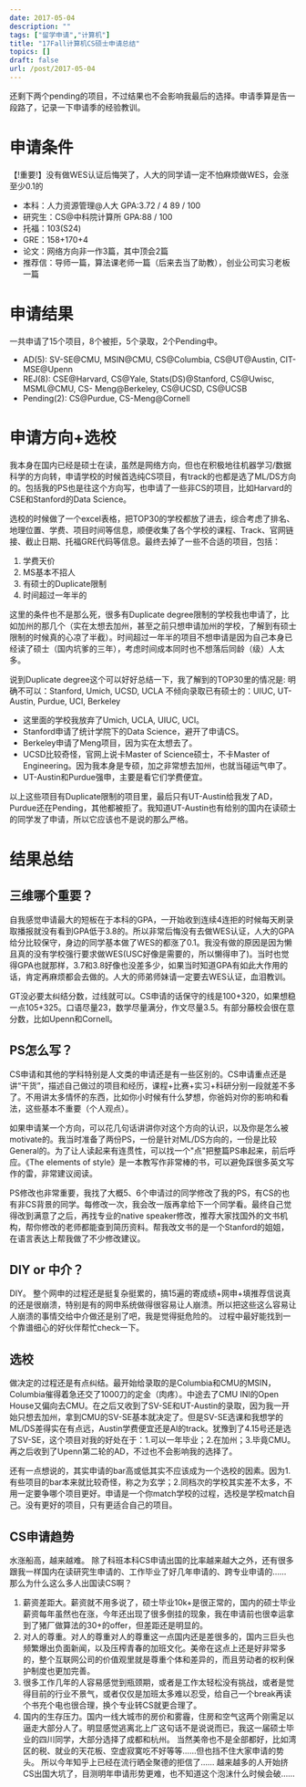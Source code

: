 ```yaml
---
date: 2017-05-04
description: ""
tags: ["留学申请","计算机"]
title: "17Fall计算机CS硕士申请总结"
topics: []
draft: false
url: /post/2017-05-04
---
```


还剩下两个pending的项目，不过结果也不会影响我最后的选择。申请季算是告一段路了，记录一下申请季的经验教训。
<!--more-->
# 申请条件

【!重要!】没有做WES认证后悔哭了，人大的同学请一定不怕麻烦做WES，会涨至少0.1的
* 本科：人力资源管理@人大 GPA:3.72 / 4 89 / 100 
* 研究生：CS@中科院计算所 GPA:88 / 100
* 托福：103(S24)
* GRE：158+170+4
* 论文：网络方向非一作3篇，其中顶会2篇
* 推荐信：导师一篇，算法课老师一篇（后来去当了助教），创业公司实习老板一篇

# 申请结果

一共申请了15个项目，8个被拒，5个录取，2个Pending中。

* AD(5): SV-SE@CMU, MSIN@CMU, CS@Columbia, CS@UT@Austin, CIT-MSE@Upenn
* REJ(8): CSE@Harvard, CS@Yale, Stats(DS)@Stanford, CS@Uwisc, MSML@CMU, CS- Meng@Berkeley, CS@UCSD, CS@UCSB
* Pending(2): CS@Purdue, CS-Meng@Cornell

# 申请方向+选校

我本身在国内已经是硕士在读，虽然是网络方向，但也在积极地往机器学习/数据科学的方向转，申请学校的时候首选纯CS项目，有track的也都是选了ML/DS方向的。包括我的PS也是往这个方向写，也申请了一些非CS的项目，比如Harvard的CSE和Stanford的Data Science。

选校的时候做了一个excel表格，把TOP30的学校都放了进去，综合考虑了排名、地理位置、学费、项目时间等信息，顺便收集了各个学校的课程、Track、官网链接、截止日期、托福GRE代码等信息。最终去掉了一些不合适的项目，包括：

1. 学费天价
2. MS基本不招人
3. 有硕士的Duplicate限制
4. 时间超过一年半的

这里的条件也不是那么死，很多有Duplicate degree限制的学校我也申请了，比如加州的那几个（实在太想去加州，甚至之前只想申请加州的学校，了解到有硕士限制的时候真的心凉了半截）。时间超过一年半的项目不想申请是因为自己本身已经读了硕士（国内坑爹的三年），考虑时间成本同时也不想落后同龄（级）人太多。

说到Duplicate degree这个可以好好总结一下，我了解到的TOP30里的情况是:
明确不可以：Stanford, Umich, UCSD, UCLA
不倾向录取已有硕士的：UIUC, UT-Austin, Purdue, UCI, Berkeley

* 这里面的学校我放弃了Umich, UCLA, UIUC, UCI。
* Stanford申请了统计学院下的Data Science，避开了申请CS。
* Berkeley申请了Meng项目，因为实在太想去了。
* UCSD比较奇怪，官网上说卡Master of Science硕士，不卡Master of Engineering。因为我本身是专硕，加之非常想去加州，也就当碰运气申了。
* UT-Austin和Purdue强申，主要是看它们学费便宜。

以上这些项目有Duplicate限制的项目里，最后只有UT-Austin给我发了AD，Purdue还在Pending，其他都被拒了。我知道UT-Austin也有给别的国内在读硕士的同学发了申请，所以它应该也不是说的那么严格。

# 结果总结

## 三维哪个重要？

自我感觉申请最大的短板在于本科的GPA，一开始收到连续4连拒的时候每天刷录取播报就没有看到GPA低于3.8的。所以非常后悔没有去做WES认证，人大的GPA给分比较保守，身边的同学基本做了WES的都涨了0.1。我没有做的原因是因为懒且真的没有学校强行要求做WES(USC好像是需要的，所以懒得申了)。当时也觉得GPA也就那样，3.7和3.8好像也没差多少，如果当时知道GPA有如此大作用的话，肯定再麻烦都会去做的。人大的师弟师妹请一定要去WES认证，血泪教训。

GT没必要太纠结分数，过线就可以。CS申请的话保守的线是100+320，如果想稳一点105+325。口语尽量23，数学尽量满分，作文尽量3.5。有部分藤校会很在意分数，比如Upenn和Cornell。

## PS怎么写？

CS申请和其他的学科特别是人文类的申请还是有一些区别的。CS申请重点还是讲“干货”，描述自己做过的项目和经历，课程+比赛+实习+科研分别一段就差不多了。不用讲太多情怀的东西，比如你小时候有什么梦想，你爸妈对你的影响和看法，这些基本不重要（个人观点）。

如果申请某一个方向，可以花几句话讲讲你对这个方向的认识，以及你是怎么被motivate的。我当时准备了两份PS，一份是针对ML/DS方向的，一份是比较General的。为了让人读起来有连贯性，可以找一个"点"把整篇PS串起来，前后呼应。《The elements of style》是一本教写作非常棒的书，可以避免踩很多英文写作的雷，非常建议阅读。

PS修改也非常重要，我找了大概5、6个申请过的同学修改了我的PS，有CS的也有非CS背景的同学。每修改一次，我会改一版再拿给下一个同学看。最终自己觉得改到满意了之后，再找专业的native speaker修改，推荐大家找国外的文书机构，帮你修改的老师都能查到简历资料。帮我改文书的是一个Stanford的姐姐，在语言表达上帮我做了不少修改建议。

## DIY or 中介？

DIY。
整个网申的过程还是挺复杂挺累的，搞15遍的寄成绩+网申+填推荐信说真的还是很崩溃，特别是有的网申系统做得很容易让人崩溃。所以把这些这么容易让人崩溃的事情交给中介做还是别了吧，我是觉得挺危险的。
过程中最好能找到一个靠谱细心的好伙伴帮忙check一下。

## 选校

做决定的过程还是有点纠结。最开始给录取的是Columbia和CMU的MSIN，Columbia催得着急还交了1000刀的定金（肉疼）。中途去了CMU INI的Open House又偏向去CMU。在之后又收到了SV-SE和UT-Austin的录取，因为我一开始只想去加州，拿到CMU的SV-SE基本就决定了。但是SV-SE选课和我想学的ML/DS差得实在有点远，Austin学费便宜还是AI的track。犹豫到了4.15号还是选了SV-SE，这个项目对我的好处在于：1.可以一年毕业；2.在加州；3.毕竟CMU。
再之后收到了Upenn第二轮的AD，不过也不会影响我的选择了。

还有一点想说的，其实申请的bar高或低其实不应该成为一个选校的因素。因为1.有些项目的bar本来就比较奇怪，称之为玄学；2.同档次的学校其实差不太多，不用一定要争哪个项目更好。申请是一个你match学校的过程，选校是学校match自己。没有更好的项目，只有更适合自己的项目。

## CS申请趋势

水涨船高，越来越难。
除了科班本科CS申请出国的比率越来越大之外，还有很多跟我一样国内在读研究生申请的、工作毕业了好几年申请的、跨专业申请的……
那么为什么这么多人出国读CS啊？

1. 薪资差距大。薪资就不用多说了，硕士毕业10k+是很正常的，国内的硕士毕业薪资每年虽然也在涨，今年还出现了很多倒挂的现象，我在申请前也很幸运拿到了猪厂做算法的30+的offer，但差距还是明显的。
2. 对人的尊重。对人的尊重对人的尊重这一点国内还是差很多的，国内三巨头也频繁爆出负面新闻，以及压榨青春的加班文化。美帝在这点上还是好非常多的，整个互联网公司的价值观里就是尊重个体和差异的，而且劳动者的权利保护制度也更加完善。
3. 很多工作几年的人容易感觉到瓶颈期，或者是工作太轻松没有挑战，或者是觉得目前的行业不景气，或者仅仅是加班太多难以忍受，给自己一个break再读个书充个电也很合理，换个专业转CS就更合理了。
4. 国内的生存压力。国内一线大城市的房价和雾霾，住房和空气这两个刚需足以逼走大部分人了。明显感觉逃离北上广这句话不是说说而已，我这一届硕士毕业的四川同学，大部分选择了成都和杭州。
当然美帝也不是全部都好，比如湾区的税、就业的天花板、空虚寂寞吃不好等等……但也挡不住大家申请的势头。
所以今年知乎上已经在流行晒全聚德的拒信了……
越来越多的人开始挤CS出国大坑了，目测明年申请形势更难，也不知道这个泡沫什么时候会破……

